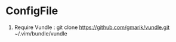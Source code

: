 ConfigFile
==========

1. Require Vundle :
  git clone https://github.com/gmarik/vundle.git ~/.vim/bundle/vundle
